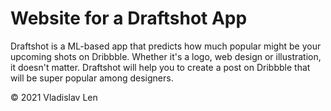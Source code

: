 # Website for a Draftshot App

Draftshot is a ML-based app that predicts how much popular might be your upcoming shots on Dribbble. Whether it's a logo, web design or illustration, it doesn't matter. Draftshot will help you to create a post on Dribbble that will be super popular among designers.


© 2021 Vladislav Len
